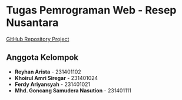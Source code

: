 # Tugas Pemrograman Web - Resep Nusantara

[GitHub Repository Project](https://github.com/goncang1512/TugasPemwebKulinerNusantara)

## Anggota Kelompok

- **Reyhan Arista** - 231401102
- **Khoirul Amri Siregar** - 231401024
- **Ferdy Ariyansyah** - 231401021
- **Mhd. Goncang Samudera Nasution** - 231401111
